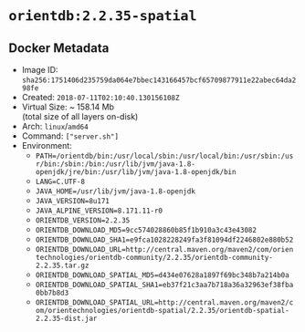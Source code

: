 # `orientdb:2.2.35-spatial`

## Docker Metadata

- Image ID: `sha256:1751406d235759da064e7bbec143166457bcf65709877911e22abec64da298fe`
- Created: `2018-07-11T02:10:40.130156108Z`
- Virtual Size: ~ 158.14 Mb  
  (total size of all layers on-disk)
- Arch: `linux`/`amd64`
- Command: `["server.sh"]`
- Environment:
  - `PATH=/orientdb/bin:/usr/local/sbin:/usr/local/bin:/usr/sbin:/usr/bin:/sbin:/bin:/usr/lib/jvm/java-1.8-openjdk/jre/bin:/usr/lib/jvm/java-1.8-openjdk/bin`
  - `LANG=C.UTF-8`
  - `JAVA_HOME=/usr/lib/jvm/java-1.8-openjdk`
  - `JAVA_VERSION=8u171`
  - `JAVA_ALPINE_VERSION=8.171.11-r0`
  - `ORIENTDB_VERSION=2.2.35`
  - `ORIENTDB_DOWNLOAD_MD5=9cc574028860b85f1b910a3c43e43082`
  - `ORIENTDB_DOWNLOAD_SHA1=e9fca1028228249fa3f81094df2246802e880b52`
  - `ORIENTDB_DOWNLOAD_URL=http://central.maven.org/maven2/com/orientechnologies/orientdb-community/2.2.35/orientdb-community-2.2.35.tar.gz`
  - `ORIENTDB_DOWNLOAD_SPATIAL_MD5=d434e07628a1897f69bc348b7a214b0a`
  - `ORIENTDB_DOWNLOAD_SPATIAL_SHA1=eb37f21c3aa7b718a36a32963ef38fba0bb7b8d3`
  - `ORIENTDB_DOWNLOAD_SPATIAL_URL=http://central.maven.org/maven2/com/orientechnologies/orientdb-spatial/2.2.35/orientdb-spatial-2.2.35-dist.jar`
